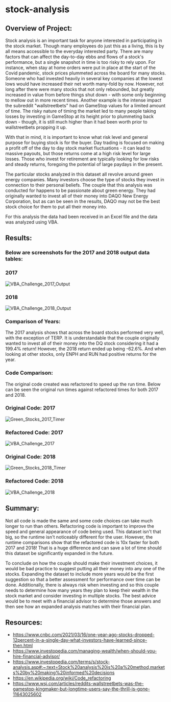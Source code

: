 # stock-analysis

## Overview of Project:
Stock analysis is an important task for anyone interested in participating in the stock market. Though many employees do just this as a living, this is by all means accessible to the everyday interested party. There are many factors that can affect the day-to-day ebbs and flows of a stock's performance, but a single snapshot in time is too risky to rely upon. For instance, when stay at home orders were put in place at the start of the Covid pandemic, stock prices plummeted across the board for many stocks. Someone who had invested heavily in several key companies at the lowest lows would have increased their net worth many-fold by now. However, not long after there were many stocks that not only rebounded, but greatly increased in value from before things shut down - with some only beginning to mellow out in more recent times. Another example is the intense impact the subreddit "wallstreetbets" had on GameStop values for a limited amount of time. The risky nature of timing the market led to many people taking losses by investing in GameStop at its height prior to plummeting back down - though, it is still much higher than it had been worth prior to wallstreetbets propping it up.

With that in mind, it is important to know what risk level and general purpose for buying stock is for the buyer. Day trading is focused on making a profit off of the day to day stock market fluctuations - it can lead to massive payouts, but those returns come at a high risk level for large losses. Those who invest for retirement are typically looking for low risks and steady returns, foregoing the potential of large paydays in the present. 

The particular stocks analyzed in this dataset all revolve around green energy companies. Many investors choose the type of stocks they invest in connection to their personal beliefs. The couple that this analysis was conducted for happens to be passionate about green energy. They had originally wanted to invest all of their money into DAQO New Energy Corporation, but as can be seen in the results, DAQO may not be the best stock choice for them to put all their money into. 

For this analysis the data had been received in an Excel file and the data was analyzed using VBA.

## Results:
### Below are screenshots for the 2017 and 2018 output data tables:
### 2017
![VBA_Challenge_2017_Output](https://user-images.githubusercontent.com/101941048/210194129-cbc61dd3-ab3a-4a77-8716-c2c414a070fc.png)

### 2018
![VBA_Challenge_2018_Output](https://user-images.githubusercontent.com/101941048/210194135-5087bea9-69e2-4fb5-924e-2f1500dbb3e3.png)

### Comparison of Years:
The 2017 analysis shows that across the board stocks performed very well, with the exception of TERP. It is understandable that the couple originally wanted to invest all of their money into the DQ stock considering it had a 199.4% return! However, the 2018 return ended up being -62.6%. And when looking at other stocks, only ENPH and RUN had positive returns for the year. 

### Code Comparison:
The original code created was refactored to speed up the run time. Below can be seen the original run times against refactored times for both 2017 and 2018.

### Original Code: 2017
![Green_Stocks_2017_Timer](https://user-images.githubusercontent.com/101941048/210194473-8ac00373-5028-469d-9905-7186cc17a41a.png)

### Refactored Code: 2017
![VBA_Challenge_2017](https://user-images.githubusercontent.com/101941048/210194498-5a7a9ef0-8624-4250-9dff-a2ae6be92b8f.png)

### Original Code: 2018 
![Green_Stocks_2018_Timer](https://user-images.githubusercontent.com/101941048/210194492-a5a1be97-abea-4b5a-8856-d89a49fcb685.png)

### Refactored Code: 2018
![VBA_Challenge_2018](https://user-images.githubusercontent.com/101941048/210194497-1275a0ea-31c4-46cc-9112-2dbc5ce36642.png)

## Summary:
Not all code is made the same and some code choices can take much longer to run than others. Refactoring code is important to improve the speed and general appearance of code being used. This dataset isn't that big, so the runtime isn't noticeably different for the user. However, the runtime comparisons show that the refactored code is 10x faster for both 2017 and 2018! That is a huge difference and can save a lot of time should this dataset be significantly expanded in the future.

To conclude on how the couple should make their investment choices, it would be bad practice to suggest putting all their money into any one of the stocks. Expanding the dataset to include more years would be the first suggestion so that a better assessment for performance over time can be done. Additionally, there is always risk when investing and so this couple needs to determine how many years they plan to keep their wealth in the stock market and consider investing in multiple stocks. The best advice would be to meet with a financial advisor to determine those answers and then see how an expanded analysis matches with their financial plan.

## Resources:
- https://www.cnbc.com/2021/03/16/one-year-ago-stocks-dropped-12percent-in-a-single-day-what-investors-have-learned-since-then.html
- https://www.investopedia.com/managing-wealth/when-should-you-hire-financial-advisor/
- https://www.investopedia.com/terms/s/stock-analysis.asp#:~:text=Stock%20analysis%20is%20a%20method,markets%20by%20making%20informed%20decisions
- https://en.wikipedia.org/wiki/Code_refactoring
- https://www.wsj.com/articles/reddits-wallstreetbets-was-the-gamestop-kingmaker-but-longtime-users-say-the-thrill-is-gone-11643025602
